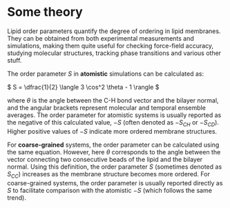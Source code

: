 # Some theory

Lipid order parameters quantify the degree of ordering in lipid membranes. They can be obtained from both experimental measurements and simulations, making them quite useful for checking force-field accuracy, studying molecular structures, tracking phase transitions and various other stuff.

The order parameter $S$ in **atomistic** simulations can be calculated as:

$
S = \dfrac{1}{2} \langle 3 \cos^2 \theta - 1 \rangle
$

where $\theta$ is the angle between the C-H bond vector and the bilayer normal, and the angular brackets represent molecular and temporal ensemble averages. The order parameter for atomistic systems is usually reported as the negative of this calculated value, $-S$ (often denoted as $-S_{CH}$ or $-S_{CD}$). Higher positive values of $-S$ indicate more ordered membrane structures.

For **coarse-grained** systems, the order parameter can be calculated using the same equation. However, here $\theta$ corresponds to the angle between the vector connecting two consecutive beads of the lipid and the bilayer normal. Using this definition, the order parameter $S$ (sometimes denoted as $S_{CC}$) increases as the membrane structure becomes more ordered. For coarse-grained systems, the order parameter is usually reported directly as $S$ to facilitate comparison with the atomistic $-S$ (which follows the same trend).